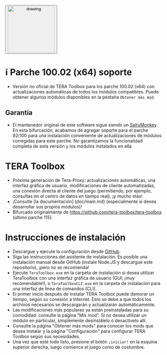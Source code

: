 <a href="https://github.com/Loliconera/tera-toolbox/archive/refs/heads/master.zip" target="_blank"><button><span title="Descargar Toolbox"><img src="https://i.imgur.com/v1aL2sG.png"  alt="drawing" width="150" /></button></a>

# :information_source: Parche 100.02 (x64) soporte

* Versión no oficial de TERA Toolbox para los parche 100.02 (x64) con actualizaciones automáticas de todos los módulos compatibles. Puede obtener algunos módulos disponibles en la pestaña `Obtener más mod`.

## Garantía

* El mantenedor original de este software sigue siendo un [SaltyMonkey](https://github.com/SaltyMonkey). En esta bifurcación, acabamos de agregar soporte para el parche 92/100 para una instalación conveniente de actualizaciones de módulos corregidas para este parche. No garantizamos la funcionalidad completa de esta versión y los módulos instalados en ella.

# TERA Toolbox
* Próxima generación de Tera-Proxy: actualizaciones automáticas, una interfaz gráfica de usuario, modificaciones de cliente automatizadas, una conexión directa al cliente del juego (permitiendo, por ejemplo, consultas en el centro de datos en tiempo real), ¡y mucho más!
* ¡Consulte [la documentación] (doc/main.md) (especialmente si desea desarrollar sus propios módulos)!
* Bifurcado originalmente de https://github.com/tera-toolbox/tera-toolbox (último parche 115).

# Instrucciones de instalación
* Descargue y ejecute la configuración desde [GitHub](https://github.com/tera-private-toolbox/tera-toolbox/releases/download/teratoolbox-setup/TeraToolboxSetup.exe).
* Siga las instrucciones del asistente de instalación. Es posible una instalación manual desde GitHub (instale Node.JS y descargue este repositorio), ¡pero no se recomienda!
* Ejecute `TeraToolbox.exe` en la carpeta de instalación si desea utilizar TeraToolbox con una interfaz gráfica de usuario (GUI; ¡muy recomendable!), o `TeraToolboxCLI.exe` en la carpeta de instalación para una interfaz de línea de comandos (CLI).
* El primer inicio después de instalar TERA Toolbox puede demorar un tiempo, según su conexión a Internet. Esto se debe a que todos los archivos necesarios se descargarán y actualizarán automáticamente.
* Las modificaciones más populares ya están preinstaladas para su comodidad: consulte la página "Mis mod". Si no desea utilizar un módulo en particular, simplemente desinstálelo o desactívelo allí.
* Consulte la página "Obtener más mods" para conocer los mods que desea instalar y la página "Configuración" para configurar TERA Toolbox según sus necesidades.
* Una vez que esté todo listo, presione el botón `¡iniciar!` en la esquina superior derecha, luego comience el juego como de costumbre.
